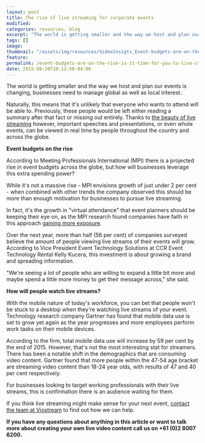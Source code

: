 ```yaml
---
layout: post
title: The rise of live streaming for corporate events
modified:
categories: resources, blog
excerpt: "The world is getting smaller and the way we host and plan our events is changing, businesses need to manage global as well as local interest."
tags: []
image:
thumbnail: "/assets/img/resources/VideoInsigts_Event-budgets-are-on-the-rise-Is-it-time-to-consider-live-streaming.jpg"
feature:
permalink: /event-budgets-are-on-the-rise-is-it-time-for-you-to-live-stream
date: 2015-08-20T10:12:50-04:00
---
```


The world is getting smaller and the way we host and plan our events is changing, businesses need to manage global as well as local interest.

Naturally, this means that it's unlikely that everyone who wants to attend will be able to. Previously, these people would be left either reading a summary after that fact or missing out entirely. Thanks to <a class="bodyLink" href="http://viostream.com/platform/webcast-production/">the beauty of live streaming</a> however, important speeches and presentations, or even whole events, can be viewed in real time by people throughout the country and across the globe.

<strong>Event budgets on the rise</strong>

According to Meeting Professionals International (MPI) there is a projected rise in event budgets across the globe, but how will businesses leverage this extra spending power?

While it's not a massive rise - MPI envisions growth of just under 2 per cent - when combined with other trends the company observed this should be more than enough motivation for businesses to pursue live streaming.

In fact, it's the growth in "virtual attendance" that event planners should be keeping their eye on, as the MPI research found companies have faith in this approach <a class="bodyLink" href="http://viocorp.com/reach/">gaining more exposure</a>.

Over the next year, more than half (56 per cent) of companies surveyed believe the amount of people viewing live streams of their events will grow. According to Vice President Event Technology Solutions at CCR Event Technology Rental Kelly Kucera, this investment is about growing a brand and spreading information.

"We're seeing a lot of people who are willing to expand a little bit more and maybe spend a little more money to get their message across," she said.

<strong>How will people watch live streams?</strong>

With the mobile nature of today's workforce, you can bet that people won't be stuck to a desktop when they're watching live streams of your event. Technology research company Gartner has found that mobile data use is set to grow yet again as the year progresses and more employees perform work tasks on their mobile devices.

According to the firm, total mobile data use will increase by 59 per cent by the end of 2015. However, that's not the most interesting stat for streamers. There has been a notable shift in the demographics that are consuming video content. Gartner found that more people within the 47-54 age bracket are streaming video content than 18-24 year olds, with results of 47 and 40 per cent respectively.

For businesses looking to target working professionals with their live streams, this is confirmation there is an audience waiting for them.

If you think live streaming might make sense for your next event, <a class="bodyLink" href="http://viostream.com/general-enquiry/">contact the team at Vios</a><a href="http://viostream.com/general-enquiry/">tream</a> to find out how we can help.

<strong>If you have any questions about anything in this article or want to talk more about creating your own live video content call us on +61 (0)2 8007 6200.</strong>